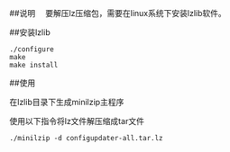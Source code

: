 ##说明
&emsp;要解压lz压缩包，需要在linux系统下安装lzlib软件。

##安装lzlib

	./configure 
	make 
	make install
##使用

在lzlib目录下生成minilzip主程序

使用以下指令将lz文件解压缩成tar文件

	./minilzip -d configupdater-all.tar.lz 